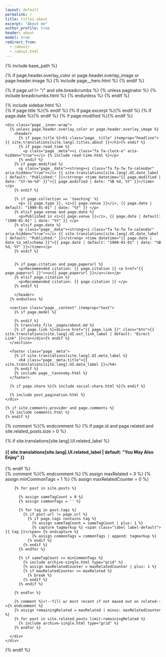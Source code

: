 ```yaml
---
layout: default
permalink: /
title: titles.about
excerpt: "About me"
author_profile: true
header: about
model: true
redirect_from: 
  - /about/
  - /about.html
---
```


{% include base_path %}

{% if page.header.overlay_color or page.header.overlay_image or page.header.image %}
  {% include page__hero.html %}
{% endif %}

{% if page.url != "/" and site.breadcrumbs %}
  {% unless paginator %}
    {% include breadcrumbs.html %}
  {% endunless %}
{% endif %}

<div id="main" role="main">
  {% include sidebar.html %}

  <article class="page" itemscope itemtype="http://schema.org/CreativeWork">
    {% if page.title %}<meta itemprop="headline" content="{{ site.translations[site.lang].titles.about | markdownify | strip_html | strip_newlines | escape_once }}">{% endif %}
    {% if page.excerpt %}<meta itemprop="description" content="{{ page.excerpt | markdownify | strip_html | strip_newlines | escape_once }}">{% endif %}
    {% if page.date %}<meta itemprop="datePublished" content="{{ page.date | date: "%B %d, %Y" }}">{% endif %}
    {% if page.modified %}<meta itemprop="dateModified" content="{{ page.modified | date: "%B %d, %Y" }}">{% endif %}

    <div class="page__inner-wrap">
      {% unless page.header.overlay_color or page.header.overlay_image %}
        <header>
          {% if page.title %}<h1 class="page__title" itemprop="headline">{{ site.translations[site.lang].titles.about }}</h1>{% endif %}
          {% if page.read_time %}
            <p class="page__meta"><i class="fa fa-clock-o" aria-hidden="true"></i> {% include read-time.html %}</p>
          {% endif %}
        {% if page.modified %}
          <p class="page__date"><strong><i class="fa fa-fw fa-calendar" aria-hidden="true"></i> {{ site.translations[site.lang].UI.date_label | default: "Published:" }}</strong> <time datetime="{{ page.modified | date: "%Y-%m-%d" }}">{{ page.modified | date: "%B %d, %Y" }}</time></p>
        {% endif %}
        
        {% if page.collection == 'teaching' %}
          <p> {{ page.type }}, <i>{{ page.venue }}</i>, {{ page.date | default: "1900-01-01" | date: "%Y" }} </p>
        {% elsif page.venue and page.date %}
          <p>Published in <i>{{ page.venue }}</i>, {{ page.date | default: "1900-01-01" | date: "%Y" }} </p>
        {% elsif page.date %}
          <p class="page__date"><strong><i class="fa fa-fw fa-calendar" aria-hidden="true"></i> {{ site.translations[site.lang].UI.date_label | default: "Published:" }}</strong> <time datetime="{{ page.date | date_to_xmlschema }}">{{ page.date | default: "1900-01-01" | date: "%B %d, %Y" }}</time></p>
        {% endif %}
        
             
        {% if page.citation and page.paperurl %}
          <p>Recommended citation: {{ page.citation }} <a href="{{ page.paperurl }}"><u>{{ page.paperurl }}</u></a></p>
        {% elsif page.citation %}
          <p>Recommended citation: {{ page.citation }} </p>
        {% endif %}
    
        </header>
      {% endunless %}

      <section class="page__content" itemprop="text">
        {% if page.model %}
          
        {% endif %}
        {% translate_file _pages/about.md %}
        {% if page.link %}<div><a href="{{ page.link }}" class="btn">{{ site.translations[site.lang].UI.ext_link_label | default: "Direct Link" }}</a></div>{% endif %}
      </section>

      <footer class="page__meta">
        {% if site.translations[site.lang].UI.meta_label %}
          <h4 class="page__meta-title">{{ site.translations[site.lang].UI.meta_label }}</h4>
        {% endif %}
        {% include page__taxonomy.html %}
      </footer>

      {% if page.share %}{% include social-share.html %}{% endif %}

      {% include post_pagination.html %}
    </div>

    {% if site.comments.provider and page.comments %}
      {% include comments.html %}
    {% endif %}
  </article>

  {% comment %}<!-- only show related on a post page when not disabled -->{% endcomment %}
  {% if page.id and page.related and site.related_posts.size > 0 %}
    <div class="page__related">
      {% if site.translations[site.lang].UI.related_label %}
        <h4 class="page__related-title">{{ site.translations[site.lang].UI.related_label | default: "You May Also Enjoy" }}</h4>
      {% endif %}
      <div class="grid__wrapper">
        {% comment %}<!--check for common tags in related https://blog.webjeda.com/jekyll-related-posts/ -->{% endcomment %}
        {% assign maxRelated = 3 %}
        {% assign minCommonTags =  1 %}
        {% assign maxRelatedCounter = 0 %}
        
        {% for post in site.posts %}
      
          {% assign sameTagCount = 0 %}
          {% assign commonTags = '' %}
      
          {% for tag in post.tags %}
            {% if post.url != page.url %}
              {% if page.tags contains tag %}
                {% assign sameTagCount = sameTagCount | plus: 1 %}
                {% capture tagmarkup %} <span class="label label-default">{{ tag }}</span> {% endcapture %}
                {% assign commonTags = commonTags | append: tagmarkup %}
              {% endif %}
            {% endif %}
          {% endfor %}
          
          {% if sameTagCount >= minCommonTags %}
            {% include archive-single.html type="grid" %}
            {% assign maxRelatedCounter = maxRelatedCounter | plus: 1 %}
            {% if maxRelatedCounter >= maxRelated %}
              {% break %}
            {% endif %}
          {% endif %}
          
        {% endfor %}
        
        {% comment %}<!--fill w/ most recent if not maxed out on related-->{% endcomment %}
        {% assign remainingRelated = maxRelated | minus: maxRelatedCounter %}
        {% for post in site.related_posts limit:remainingRelated %}
          {% include archive-single.html type="grid" %}
        {% endfor %}
          
      </div>
    </div>
  {% endif %}
</div>
